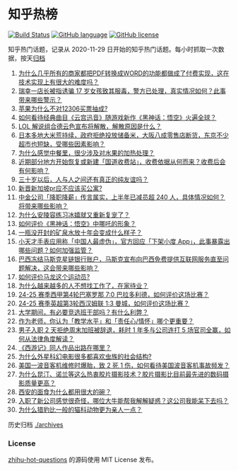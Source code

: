 # 知乎热榜
[![Build Status](https://github.com/ToWeLong/zhihu-hot-questions/workflows/CI/badge.svg)](https://github.com/ToWeLong/zhihu-hot-questions/actions)
[![GitHub language](https://img.shields.io/badge/language-golang-orange.svg)](https://golang.org/)
[![GitHub license](https://img.shields.io/github/license/ToWeLong/zhihu-hot-questions)](https://github.com/ToWeLong/zhihu-hot-questions/blob/main/LICENSE)

知乎热门话题，记录从 2020-11-29 日开始的知乎热门话题。每小时抓取一次数据，按天[归档](./archives)

<!-- BEGIN -->

1. [为什么几乎所有的商家都把PDF转换成WORD的功能都做成了付费实现，这在技术实现上有很大的难度吗？](https://www.zhihu.com/question/462704654)
1. [瑞幸一店长被指诱骗 17 岁女孩致其服毒，警方已处理，真实情况如何？此事带来哪些警示？](https://www.zhihu.com/question/665787016)
1. [苹果为什么不对12306买票抽成?](https://www.zhihu.com/question/665800531)
1. [如何看待经典曲目《云宫迅音》随游戏新作《黑神话：悟空》火遍全球？](https://www.zhihu.com/question/665540185)
1. [LOL 解说组合德云色宣布将解散，解散原因是什么？](https://www.zhihu.com/question/665455232)
1. [日本多地大米荒持续，政府拒绝投放储备米，大阪八成零售店断货，东京不少超市也短缺，受哪些因素影响？](https://www.zhihu.com/question/665787272)
1. [为什么感觉中餐里，很少涉及对水果的加热处理？](https://www.zhihu.com/question/663663557)
1. [近期部分地方开始恢复或新建「国道收费站」，收费依据从何而来？收费后会有何影响？](https://www.zhihu.com/question/665800934)
1. [三十岁以后，人与人之间还有真正的纯友谊吗？](https://www.zhihu.com/question/665738775)
1. [新晋新加坡pr应不应该买公寓?](https://www.zhihu.com/question/659163364)
1. [中金公司「降职降薪」传言属实，上半年已减员超 240 人，具体情况如何？将带来哪些影响？](https://www.zhihu.com/question/665786091)
1. [为什么安陵容练习冰嬉就又重新复宠了？](https://www.zhihu.com/question/665417965)
1. [如何评价《黑神话：悟空》中哪吒的形象？](https://www.zhihu.com/question/665621277)
1. [一瓶没开封的矿泉水放十年会变成什么样子？](https://www.zhihu.com/question/665693306)
1. [小天才手表应用称「中国人最虚伪」，官方回应「下架小度 App」，此事暴露出哪些问题？如何加强监管？](https://www.zhihu.com/question/665718966)
1. [巴西冻结马斯克星链银行账户，马斯克宣布向巴西免费提供互联网服务直至问题解决，这会带来哪些影响？](https://www.zhihu.com/question/665694783)
1. [如何评价马龙这个运动员?](https://www.zhihu.com/question/619426866)
1. [为什么越来越多的人不想找工作了，在家待业？](https://www.zhihu.com/question/660333421)
1. [24-25 赛季西甲第4轮巴塞罗那 7:0 巴拉多利德，如何评价这场比赛？](https://www.zhihu.com/question/665845794)
1. [24-25 赛季英超第3轮西汉姆联 1:3 曼城，如何评价这场比赛？](https://www.zhihu.com/question/665845774)
1. [大学期间，有必要竞选班干部吗？有什么利弊？](https://www.zhihu.com/question/664198082)
1. [作为老师，你认为「教学水平」和「责任心/情怀」哪个更重要？](https://www.zhihu.com/question/665615421)
1. [男子入职 2 天拒绝周末加班被辞退，耗时 1 年多与公司连打 5 场官司全赢，如何从法律角度解读？](https://www.zhihu.com/question/665790183)
1. [《西游记》同人作品出路在哪里？](https://www.zhihu.com/question/665698238)
1. [为什么外星科幻电影很多都喜欢虫族的社会结构?](https://www.zhihu.com/question/52318027)
1. [美国一波音客机维修时爆胎，致 2 死 1 伤，如何看待美国波音客机事故频发？](https://www.zhihu.com/question/665505052)
1. [为什么昆汀、诺兰等这么热衷胶片摄影技术？胶片摄影比目前最先进的数码摄影质量更高？](https://www.zhihu.com/question/24696635)
1. [西安的面食为什么都用很大的碗？](https://www.zhihu.com/question/662287141)
1. [入职了新公司感觉很奇怪，哪位大牛能帮我解解疑惑？这公司我能呆下去吗？](https://www.zhihu.com/question/664650537)
1. [为什么猎豹比一般的猫科动物更为亲人一点？](https://www.zhihu.com/question/431741784)

<!-- END -->

历史归档 [./archives](./archives)


### License
[zhihu-hot-questions](https://github.com/towelong/zhihu-hot-questions) 的源码使用 MIT License 发布。